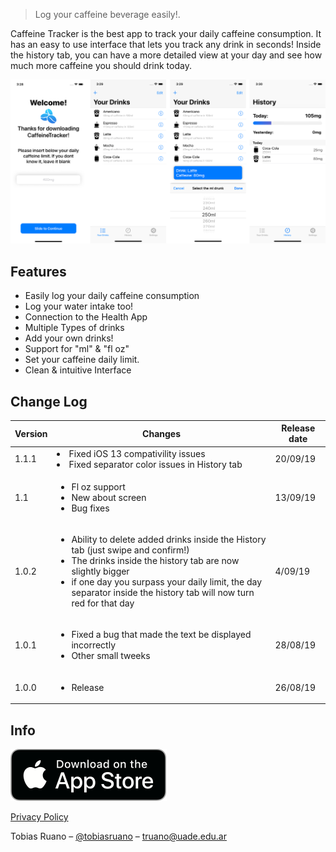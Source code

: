 
> Log your caffeine beverage easily!.

Caffeine Tracker is the best app to track your daily caffeine consumption. It has an easy to use interface that lets you track any drink in seconds! 
Inside the history tab, you can have a more detailed view at your day and see how much more caffeine you should drink today.

![](header.png)

## Features
* Easily log your daily caffeine consumption
* Log your water intake too!
* Connection to the Health App
* Multiple Types of drinks
* Add your own drinks!
* Support for "ml" & "fl oz"
* Set your caffeine daily limit.
* Clean & intuitive Interface

## Change Log

| Version        | Changes           | Release date  |
| ------------- |-------------| -----|
| 1.1.1| <li>Fixed iOS 13 compativility issues</li><li>Fixed separator color issues in History tab</li> | 20/09/19|
| 1.1| <ul><li>Fl oz support</li><li>New about screen</li><li>Bug fixes</li></ul> | 13/09/19|
| 1.0.2 | <ul><li>Ability to delete added drinks inside the History tab (just swipe and confirm!)</li><li>The drinks inside the history tab are now slightly bigger</li></li><li>if one day you surpass your daily limit, the day separator inside the history tab will now turn red for that day</li></ul>      |    4/09/19 |
| 1.0.1      | <ul><li>Fixed a bug that made the text be displayed incorrectly</li><li>Other small tweeks</li></ul>      |   28/08/19 |
| 1.0.0      | <ul><li>Release</li></ul> | 26/08/19 |


## Info

[![](appstore.png)](https://itunes.apple.com/app/caffeinetracker/id1476993081?l=es&ls=1&mt=8)

[Privacy Policy](https://caffeinetracker.tobiasruano.com/privacy)

Tobias Ruano – [@tobiasruano](https://twitter.com/tobiasruano) – truano@uade.edu.ar
